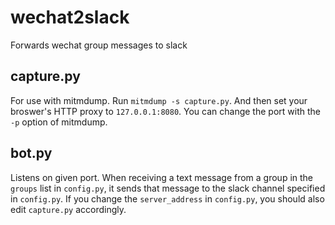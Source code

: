 # wechat2slack

Forwards wechat group messages to slack

## capture.py

For use with mitmdump. Run `mitmdump -s capture.py`. And then set your broswer's
HTTP proxy to `127.0.0.1:8080`. You can change the port with the `-p` option of
mitmdump.


## bot.py

Listens on given port. When receiving a text message from a group in the `groups`
 list in `config.py`, it sends that message to the slack channel specified in
  `config.py`. If you change the `server_address` in `config.py`, you should
  also edit `capture.py` accordingly.
